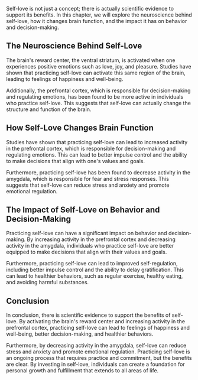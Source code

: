 
Self-love is not just a concept; there is actually scientific evidence to support its benefits. In this chapter, we will explore the neuroscience behind self-love, how it changes brain function, and the impact it has on behavior and decision-making.

The Neuroscience Behind Self-Love
---------------------------------

The brain's reward center, the ventral striatum, is activated when one experiences positive emotions such as love, joy, and pleasure. Studies have shown that practicing self-love can activate this same region of the brain, leading to feelings of happiness and well-being.

Additionally, the prefrontal cortex, which is responsible for decision-making and regulating emotions, has been found to be more active in individuals who practice self-love. This suggests that self-love can actually change the structure and function of the brain.

How Self-Love Changes Brain Function
------------------------------------

Studies have shown that practicing self-love can lead to increased activity in the prefrontal cortex, which is responsible for decision-making and regulating emotions. This can lead to better impulse control and the ability to make decisions that align with one's values and goals.

Furthermore, practicing self-love has been found to decrease activity in the amygdala, which is responsible for fear and stress responses. This suggests that self-love can reduce stress and anxiety and promote emotional regulation.

The Impact of Self-Love on Behavior and Decision-Making
-------------------------------------------------------

Practicing self-love can have a significant impact on behavior and decision-making. By increasing activity in the prefrontal cortex and decreasing activity in the amygdala, individuals who practice self-love are better equipped to make decisions that align with their values and goals.

Furthermore, practicing self-love can lead to improved self-regulation, including better impulse control and the ability to delay gratification. This can lead to healthier behaviors, such as regular exercise, healthy eating, and avoiding harmful substances.

Conclusion
----------

In conclusion, there is scientific evidence to support the benefits of self-love. By activating the brain's reward center and increasing activity in the prefrontal cortex, practicing self-love can lead to feelings of happiness and well-being, better decision-making, and healthier behaviors.

Furthermore, by decreasing activity in the amygdala, self-love can reduce stress and anxiety and promote emotional regulation. Practicing self-love is an ongoing process that requires practice and commitment, but the benefits are clear. By investing in self-love, individuals can create a foundation for personal growth and fulfillment that extends to all areas of life.
